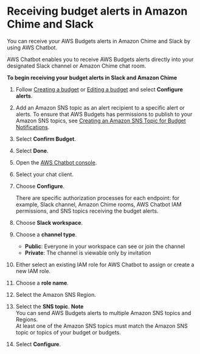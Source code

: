 # Receiving budget alerts in Amazon Chime and Slack<a name="sns-alert-chime"></a>

You can receive your AWS Budgets alerts in Amazon Chime and Slack by using AWS Chatbot\.

AWS Chatbot enables you to receive AWS Budgets alerts directly into your designated Slack channel or Amazon Chime chat room\.<a name="receive-alerts-chime"></a>

**To begin receiving your budget alerts in Slack and Amazon Chime**

1. Follow [Creating a budget](budgets-create.md) or [Editing a budget](budgets-edit.md) and select **Configure alerts**\.

1. Add an Amazon SNS topic as an alert recipient to a specific alert or alerts\. To ensure that AWS Budgets has permissions to publish to your Amazon SNS topics, see [Creating an Amazon SNS Topic for Budget Notifications](budgets-sns-policy.md)\.

1. Select **Confirm Budget**\.

1. Select **Done**\.

1. Open the [AWS Chatbot console](https://us-east-2.console.aws.amazon.com/chatbot/home?region=us-east-2#/chat-clients)\.

1. Select your chat client\.

1. Choose **Configure**\.

   There are specific authorization processes for each endpoint: for example, Slack channel, Amazon Chime rooms, AWS Chatbot IAM permissions, and SNS topics receiving the budget alerts\.

1. Choose **Slack workspace**\.

1. Choose a **channel type**\.
   + **Public**: Everyone in your workspace can see or join the channel
   + **Private**: The channel is viewable only by invitation

1. Either select an existing IAM role for AWS Chatbot to assign or create a new IAM role\.

1. Choose a **role name**\.

1. Select the Amazon SNS Region\.

1. Select the **SNS topic**\.
**Note**  
You can send AWS Budgets alerts to multiple Amazon SNS topics and Regions\.  
At least one of the Amazon SNS topics must match the Amazon SNS topic or topics of your budget or budgets\.

1. Select **Configure**\.
